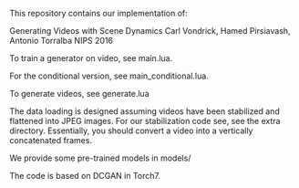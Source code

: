This repository contains our implementation of:

Generating Videos with Scene Dynamics
Carl Vondrick, Hamed Pirsiavash, Antonio Torralba
NIPS 2016

To train a generator on video, see main.lua.

For the conditional version, see main_conditional.lua. 

To generate videos, see generate.lua

The data loading is designed assuming videos have been stabilized
and flattened into JPEG images. For our stabilization code see,
see the extra directory. Essentially, you should convert a video
into a vertically concatenated frames.

We provide some pre-trained models in models/

The code is based on DCGAN in Torch7.
